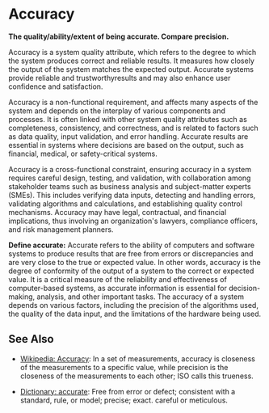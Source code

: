 # Accuracy

**The quality/ability/extent of being accurate. Compare precision.**

<span data-chatgpt-prompt="explain accuracy (system quality attribute, non-functional requirement, cross-functional constraint )">

Accuracy is a system quality attribute, which refers to the degree to which the system produces correct and reliable results. It measures how closely the output of the system matches the expected output. Accurate systems provide reliable and trustworthyresults and may also enhance user confidence and satisfaction.

Accuracy is a non-functional requirement, and affects many aspects of the system and depends on the interplay of various components and processes. It is often linked with other system quality attributes such as completeness, consistency, and correctness, and is related to factors such as data quality, input validation, and error handling. Accurate results are essential in systems where decisions are based on the output, such as financial, medical, or safety-critical systems.

Accuracy is a cross-functional constraint, ensuring accuracy in a system requires careful design, testing, and validation, with collaboration among stakeholder teams such as business analysis and subject-matter experts (SMEs). This includes verifying data inputs, detecting and handling errors, validating algorithms and calculations, and establishing quality control mechanisms. Accuracy may have legal, contractual, and financial implications, thus involving an organization's lawyers, compliance officers, and risk management planners.

</span>

**Define accurate:** <span data-chatgpt-prompt="define accurate (computers and software)">Accurate refers to the ability of computers and software systems to produce results that are free from errors or discrepancies and are very close to the true or expected value. In other words, accuracy is the degree of conformity of the output of a system to the correct or expected value. It is a critical measure of the reliability and effectiveness of computer-based systems, as accurate information is essential for decision-making, analysis, and other important tasks. The accuracy of a system depends on various factors, including the precision of the algorithms used, the quality of the data input, and the limitations of the hardware being used.</span>

## See Also

* [Wikipedia: Accuracy](https://wikipedia.org/wiki/Accuracy): In a set of measurements, accuracy is closeness of the measurements to a specific value, while precision is the closeness of the measurements to each other; ISO calls this trueness.

* [Dictionary: accurate](https://www.dictionary.com/browse/accurate): Free from error or defect; consistent with a standard, rule, or model; precise; exact. careful or meticulous.
